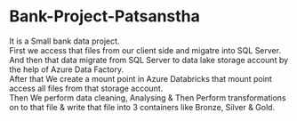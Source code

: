 # Bank-Project-Patsanstha
It is a Small bank data project.
<br>
First we access that files from our client side and migatre into SQL Server.
<br>
And then that data migrate from SQL Server to data lake storage account by the help of Azure Data Factory.
<br>
After that We create a mount point in Azure Databricks that mount point access all files from that storage account.
<br>
Then We perform data cleaning, Analysing & Then Perform transformations on to that file & write that file into 3 containers like Bronze, Silver & Gold.
<br>
